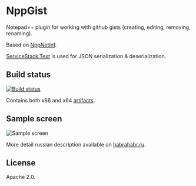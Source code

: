 # NppGist

Notepad++ plugin for working with github gists (creating, editing, removing, renaming).

Based on [NppNetInf](https://github.com/KvanTTT/NppNetInf).

[ServiceStack.Text](https://github.com/ServiceStack/ServiceStack.Text) is used
for JSON serialization & deserialization.

## Build status

[![Build status](https://ci.appveyor.com/api/projects/status/2ne043y9rql0k00i/branch/master?svg=true)](https://ci.appveyor.com/project/KvanTTT/nppgist/branch/master)

Contains both x86
and x64 [artifacts](https://ci.appveyor.com/project/KvanTTT/nppgist).

## Sample screen

![Sample screen](https://habrastorage.org/getpro/habr/post_images/c08/e83/806/c08e838068030461eccbd5c9558654c3.png)

More detail russian description available on [habrahabr.ru](http://habrahabr.ru/post/215769/).

## License

Apache 2.0.